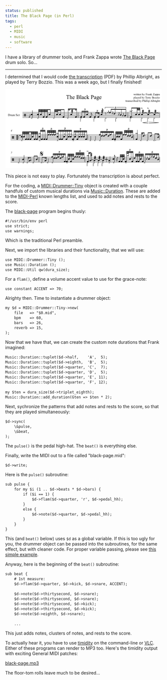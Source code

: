 ```yaml
---                                                                                                                                                                          
status: published
title: The Black Page (in Perl)
tags:
  - perl
  - MIDI
  - music
  - software
---
```


I have a library of drummer tools, and Frank Zappa wrote [The Black Page](https://en.wikipedia.org/wiki/The_Black_Page) drum solo.  So...

---

I determined that I would code [the transcription](https://polynome.net/wp-content/uploads/2020/02/Zappa-The-Black-Page-Terry-Bozzio.pdf) (PDF) by Phillip Albright, as played by Terry Bozzio.  This was a week ago, but I finally finished!

![black-page-ex.png](black-page-ex.png)

This piece is not easy to play. Fortunately the transcription is about perfect.

For the coding, a [MIDI::Drummer::Tiny](https://metacpan.org/pod/MIDI::Drummer::Tiny) object is created with a couple handfuls of custom musical durations via [Music::Duration](https://metacpan.org/pod/Music::Duration). These are added to the [MIDI-Perl](https://metacpan.org/dist/MIDI-Perl) known lengths list, and used to add notes and rests to the score.

The [black-page](https://github.com/ology/MIDI-Drummer-Tiny/blob/master/eg/black-page) program begins thusly:

    #!/usr/bin/env perl
    use strict;
    use warnings;

Which is the traditional Perl preamble.

Next, we import the libraries and their functionality, that we will use:

    use MIDI::Drummer::Tiny ();
    use Music::Duration ();
    use MIDI::Util qw(dura_size);

For a `flam()`, define a volume accent value to use for the grace-note:

    use constant ACCENT => 70;

Alrighty then.  Time to instantiate a drummer object:

    my $d = MIDI::Drummer::Tiny->new(
        file   => "$0.mid",
        bpm    => 60,
        bars   => 26,
        reverb => 15,
    );

Now that we have that, we can create the custom note durations that Frank imagined:

    Music::Duration::tuplet($d->half,    'A',  5);
    Music::Duration::tuplet($d->eighth,  'B',  5);
    Music::Duration::tuplet($d->quarter, 'C',  7);
    Music::Duration::tuplet($d->quarter, 'D',  5);
    Music::Duration::tuplet($d->quarter, 'E', 11);
    Music::Duration::tuplet($d->quarter, 'F', 12);

    my $ten = dura_size($d->triplet_eighth);
    Music::Duration::add_duration(Gten => $ten * 2);

Next, sychronize the patterns that add notes and rests to the score, so that they are played simultaneously:

    $d->sync(
        \&pulse,
        \&beat,
    );

The `pulse()` is the pedal high-hat.  The `beat()` is everything else.

Finally, write the MIDI out to a file called "black-page.mid":

    $d->write;

Here is the `pulse()` subroutine:

    sub pulse {
        for my $i (1 .. $d->beats * $d->bars) {
            if ($i == 1) {
                $d->flam($d->quarter, 'r', $d->pedal_hh);
            }
            else {
                $d->note($d->quarter, $d->pedal_hh);
            }
        }
    }

This (and `beat()` below) uses `$d` as a global variable. If this is too ugly for you, the drummer object can be passed into the subroutines, for the same effect, but with cleaner code.  For proper variable passing, please see [this simple example](https://github.com/ology/MIDI-Perl-HOWTO/blob/main/ex-02-02.pl).

Anyway, here is the beginning of the `beat()` subroutine:

    sub beat {
        # 1st measure:
        $d->flam($d->quarter, $d->kick, $d->snare, ACCENT);

        $d->note($d->thirtysecond, $d->snare);
        $d->note($d->thirtysecond, $d->snare);
        $d->note($d->thirtysecond, $d->kick);
        $d->note($d->thirtysecond, $d->kick);
        $d->note($d->eighth, $d->snare);

        ...

This just adds notes, clusters of notes, and rests to the score.

To actually hear it, you have to use [timidity](https://timidity.sourceforge.net/) on the command-line or [VLC](https://www.videolan.org/vlc/).  Either of these programs can render to MP3 too.  Here's the timidity output with exciting General MIDI patches:

[black-page.mp3](black-page.mp3)

The floor-tom rolls leave much to be desired...
